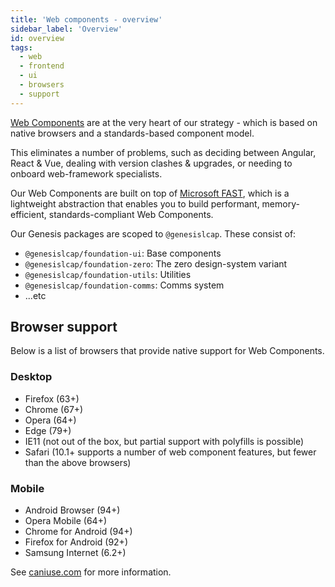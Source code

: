 ```yaml
---
title: 'Web components - overview'
sidebar_label: 'Overview'
id: overview
tags:
  - web
  - frontend
  - ui
  - browsers
  - support
---
```


[Web Components](https://developer.mozilla.org/en-US/docs/Web/Web_Components) are at the very heart of our strategy - which is based on native browsers and a standards-based component model.

This eliminates a number of problems, such as deciding between Angular, React & Vue, dealing with version clashes & upgrades, or needing to onboard web-framework specialists.

Our Web Components are built on top of [Microsoft FAST](https://www.fast.design/docs/introduction/), which is a lightweight abstraction that enables you to build performant, memory-efficient, standards-compliant Web Components.

Our Genesis packages are scoped to `@genesislcap`. These consist of:

- `@genesislcap/foundation-ui`: Base components
- `@genesislcap/foundation-zero`: The zero design-system variant
- `@genesislcap/foundation-utils`: Utilities
- `@genesislcap/foundation-comms`: Comms system
- ...etc

## Browser support
Below is a list of browsers that provide native support for Web Components.

### Desktop
- Firefox (63+)
- Chrome (67+)
- Opera (64+)
- Edge (79+)
- IE11 (not out of the box, but partial support with polyfills is possible)
- Safari (10.1+ supports a number of web component features, but fewer than the above browsers)

### Mobile
- Android Browser (94+)
- Opera Mobile (64+)
- Chrome for Android (94+)
- Firefox for Android (92+)
- Samsung Internet (6.2+)

See [caniuse.com](https://caniuse.com/?search=web%20components) for more information.